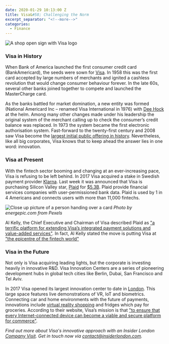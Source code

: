 ```yaml
---
date: 2020-01-29 10:13:00 Z
title: Visa&#58; Challenging the Norm
excerpt_separator: "<!--more-->"
categories:
  - Finance
---
```


![A shop open sign with Visa logo](/uploads/open-sign-810x506.jpg)

### Visa in History

When Bank of America launched the first consumer credit card (BankAmericard), the seeds were sown for [Visa](https://www.visa.co.uk/about-visa/our_business/history-of-visa.html). In 1958 this was the first card accepted by large numbers of merchants and ignited a cashless revolution that would change consumer behaviour forever. In the late 60s, several other banks joined together to compete and launched the MasterCharge card.

As the banks battled for market domination, a new entity was formed (National Americard  Inc – renamed Visa International in 1976) with [Dee Hock](https://www.fastcompany.com/27333/trillion-dollar-vision-dee-hock) at the helm. Among many other changes made under his leadership the original system of the merchant calling up to check the consumer’s credit balance was replaced. In 1973 the system became the first electronic authorisation system.
Fast-forward to the twenty-first century and 2008 saw Visa become the [largest initial public offering in history](https://www.visa.co.uk/about-visa/our_business/history-of-visa.html). Nevertheless, like all big corporates, Visa knows that to keep ahead the answer lies in one word: innovation.

<!--more-->

### Visa at Present

With the fintech sector booming and changing at an ever-increasing pace, Visa is refusing to be left behind. In 2017 Visa acquired a stake in Swedish payment provider [Klarna](https://www.klarna.com/uk/). Last week it was announced that Visa is purchasing Silicon Valley star, [Plaid](https://plaid.com/) for [$5.3B](https://www.ft.com/content/75c80e60-364f-11ea-a6d3-9a26f8c3cba4). Plaid provide financial services companies with user-permissioned bank data. Plaid is used by 1 in 4 Americans and connects users with more than 11,000 fintechs.

![Close up picture of a person handing over a card](/uploads/photo-of-person-handing-card.jpg)
*Photo by energepic.com from Pexels*

Al Kelly, the Chief Executive and Chairman of Visa described Plaid as ["a terrific platform for extending Visa’s integrated payment solutions and value-added services"](https://www.pymnts.com/visa/2020/visa-buys-fintech-plaid-for-5-3-billion/). In fact, Al Kelly stated the move is putting Visa at ["the epicentre of the fintech world"](https://www.ft.com/content/75c80e60-364f-11ea-a6d3-9a26f8c3cba4)

### Visa in the Future

Not only is Visa acquiring leading lights, but the corporate is investing heavily in innovative R&D. Visa Innovation Centers are a series of pioneering development hubs in global tech cities like Berlin, Dubai, San Francisco and Tel Aviv.

In 2017 Visa opened its largest innovation center to date in [London](https://www.finextra.com/newsarticle/30167/visa-opens-london-innovation-centre). This large space features live demonstrations of VR, IoT and biometrics. Connecting car and home environments with the future of payments, innovations include [virtual reality shopping](https://www.futurebrand.com/news/2017/visa-opens-innovation-center-in-london) and fridges which pay for groceries. According to their website, Visa’s mission is that  ["to ensure that every Internet-connected device can become a viable and secure platform for commerce"](https://usa.visa.com/visa-everywhere/innovation/visa-opens-new-innovation-center-london.html).

*Find out more about Visa's innovative approach with an Insider London [Company Visit](https://www.insiderlondon.com/london/company-visits/). Get in touch now via [contact@insiderlondon.com](mailto:contact@insiderlondon.com).*
